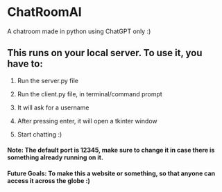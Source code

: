 # ChatRoomAI
A chatroom made in python using ChatGPT only :)


## This runs on your local server. To use it, you have to:  

1. Run the server.py file  

1. Run the client.py file, in terminal/command prompt  

1. It will ask for a username  

1. After pressing enter, it will open a tkinter window  

1. Start chatting :)


#### Note: The default port is 12345, make sure to change it in case there is something already running on it.  

#### Future Goals: To make this a website or something, so that anyone can access it across the globe :)
